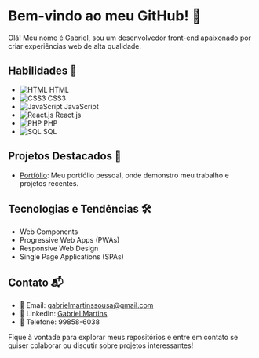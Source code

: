 # Bem-vindo ao meu GitHub! 👋

Olá! Meu nome é Gabriel, sou um desenvolvedor front-end apaixonado por criar experiências web de alta qualidade.

## Habilidades 🚀
- ![HTML](https://img.icons8.com/color/48/000000/html-5--v1.png) HTML 
- ![CSS3](https://img.icons8.com/color/48/000000/css3.png) CSS3 
- ![JavaScript](https://img.icons8.com/color/48/000000/javascript--v1.png) JavaScript 
- ![React.js](https://img.icons8.com/color/48/000000/react-native.png) React.js 
- ![PHP](https://img.icons8.com/officel/48/000000/php-logo.png) PHP 
- ![SQL](https://img.icons8.com/ios-filled/50/000000/sql.png) SQL 

## Projetos Destacados 🌟
- [Portfólio](https://vaconer.github.io/portifolio/): Meu portfólio pessoal, onde demonstro meu trabalho e projetos recentes.

## Tecnologias e Tendências 🛠️
- Web Components
- Progressive Web Apps (PWAs)
- Responsive Web Design
- Single Page Applications (SPAs)

## Contato 📬
- 📧 Email: gabrielmartinssousa@gmail.com
- 🔗 LinkedIn: [Gabriel Martins](https://www.linkedin.com/in/gabriel-martins-3b76b122a/)
- 📱 Telefone: 99858-6038

Fique à vontade para explorar meus repositórios e entre em contato se quiser colaborar ou discutir sobre projetos interessantes!
